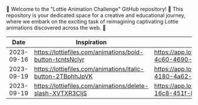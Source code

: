 👋 Welcome to the "Lottie Animation Challenge" GitHub repository! 🌟
This repository is your dedicated space for a creative and educational journey,
where we embark on the exciting task of reimagining captivating Lottie animations discovered across the web. 🚀

| Date    | Inspiration | My Creation |
| --------------------------------------| --------------------------------|--------------------------------------------------------------------------------------------------|
| 2023-09-16 | https://lottiefiles.com/animations/bold-button-tcntsNclyr  | https://app.lottiefiles.com/animation/6cde3996-4c60-4690-8b89-189092dfb925  |
| 2023-09-19| https://lottiefiles.com/animations/italic-button-2TBphhJpVK |https://app.lottiefiles.com/animation/48174922-4180-4a62-a4d0-80b3444ecaa0 |
| 2023-09-19| https://lottiefiles.com/animations/delete-slash-XVTXR3CljS |https://app.lottiefiles.com/animation/c343eb2a-16c8-451f-8377-e8d613e4ad35 |
